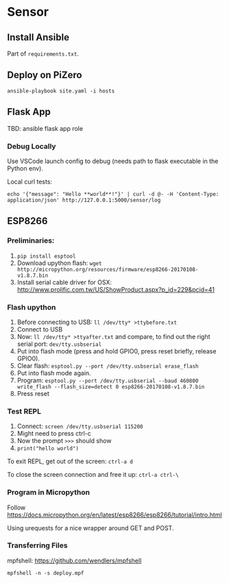# Sensor

## Install Ansible

Part of `requirements.txt`.

## Deploy on PiZero

```
ansible-playbook site.yaml -i hosts
```

## Flask App

TBD: ansible flask app role

### Debug Locally

Use VSCode launch config to debug (needs path to flask executable in the Python env).

Local curl tests:
```
echo '{"message": "Hello **world**!"}' | curl -d @- -H 'Content-Type: application/json' http://127.0.0.1:5000/sensor/log
```

## ESP8266

### Preliminaries:

1. `pip install esptool`
2. Download upython flash: `wget http://micropython.org/resources/firmware/esp8266-20170108-v1.8.7.bin`
3. Install serial cable driver for OSX: http://www.prolific.com.tw/US/ShowProduct.aspx?p_id=229&pcid=41

### Flash upython

1. Before connecting to USB: `ll /dev/tty* >ttybefore.txt`
2. Connect to USB
3. Now: `ll /dev/tty* >ttyafter.txt` and compare, to find out the right serial port: `dev/tty.usbserial`
4. Put into flash mode (press and hold GPIO0, press reset briefly, release GPIO0).
5. Clear flash: `esptool.py --port /dev/tty.usbserial erase_flash`
4. Put into flash mode again.
6. Program: `esptool.py --port /dev/tty.usbserial --baud 460800 write_flash --flash_size=detect 0 esp8266-20170108-v1.8.7.bin`
7. Press reset

### Test REPL

1. Connect: `screen /dev/tty.usbserial 115200`
2. Might need to press ctrl-c
3. Now the prompt `>>>` should show
4. `print("hello world")`

To exit REPL, get out of the screen: `ctrl-a d`

To close the screen connection and free it up: `ctrl-a ctrl-\`

### Program in Micropython

Follow https://docs.micropython.org/en/latest/esp8266/esp8266/tutorial/intro.html

Using urequests for a nice wrapper around GET and POST.

### Transferring Files

mpfshell: https://github.com/wendlers/mpfshell

```
mpfshell -n -s deploy.mpf
```
